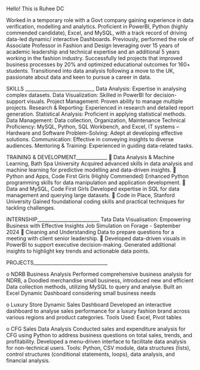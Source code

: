 Hello! This is Ruhee DC

Worked  in a temporary role with a Govt company gaining experience in data verification, modelling and analytics. 
Proficient in PowerBI, Python (highly commended candidate), Excel, and MySQL, with a track record of driving data-led dynamic/ interactive Dashboards.
Previously, performed the role of Associate Professor in Fashion and Design leveraging over 15 years of academic leadership and technical expertise and an additional 5 years working in the fashion industry.
Successfully led projects that improved business processes by 20% and optimized educational outcomes for 160+ students.
Transitioned into data analysis following a move to the UK, passionate about data and keen to pursue a career in data.

SKILLS _____________________________ 
Data Analysis: Expertise in analysing complex datasets.
Data Visualization: Skilled in PowerBI for decision-support visuals.
Project Management: Proven ability to manage multiple projects.
Research & Reporting: Experienced in research and detailed report generation.
Statistical Analysis: Proficient in applying statistical methods.
Data Management:   Data collection, Organization, Maintenance
Technical Proficiency: MySQL, Python, SQL Workbench, and Excel, IT systems – Hardware and Software
Problem-Solving: Adept at developing effective solutions.
Communication: Effective in conveying insights to diverse audiences.
Mentoring & Training: Experienced in guiding data-related tasks.


TRAINING & DEVELOPMENT_____________
	Data Analysis & Machine Learning, Bath Spa University
Acquired advanced skills in data analysis and machine learning for predictive modelling and data-driven insights.
	Python and Apps, Code First Girls (Highly Commended)
Enhanced Python programming skills for data manipulation and application development.
	Data and MySQL, Code First Girls
Developed expertise in SQL for data management and querying large datasets.
	Code in Place, Stanford University
Gained foundational coding skills and practical techniques for tackling challenges.

INTERNSHIP__________________________
Tata Data Visualisation: Empowering Business with Effective Insights Job Simulation on Forage - September 2024
	Cleaning and Understanding Data to prepare questions for a meeting with client senior leadership.
	Developed data-driven visuals in PowerBI to support executive decision-making. Generated additional insights to highlight key trends and actionable data points.

PROJECTS_______________________________

o	NDRB Business Analysis
Performed comprehensive business analysis for NDRB, a Doodled merchandise small business, introduced new and efficient Data collection methods, utilizing MySQL to query and analyse. Built an Excel Dynamic Dashboard considering small business needs

o	Luxury Store Dynamic Sales Dashboard
Developed an interactive dashboard to analyse sales performance for a luxury fashion brand across various regions and product categories.
Tools Used: Excel, Pivot tables

o	CFG Sales Data Analysis 
Conducted sales and expenditure analysis for CFG using Python to address business questions on total sales, trends, and profitability. Developed a menu-driven interface to facilitate data analysis for non-technical users. Tools: Python, CSV module, data structures (lists), control structures (conditional statements, loops), data analysis, and financial analysis.

